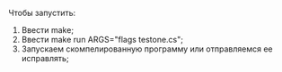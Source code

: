Чтобы запустить:
1) Ввести make;
2) Ввести make run ARGS="flags testone.cs";
3) Запускаем скомпелированную программу или отправляемся ее исправлять;

